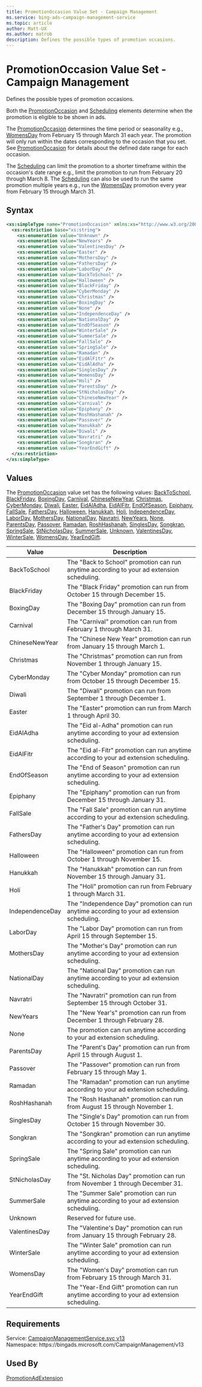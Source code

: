 ```yaml
---
title: PromotionOccasion Value Set - Campaign Management
ms.service: bing-ads-campaign-management-service
ms.topic: article
author: Matt-UX
ms.author: matrob
description: Defines the possible types of promotion occasions.
---
```

# PromotionOccasion Value Set - Campaign Management
Defines the possible types of promotion occasions.

Both the [PromotionOccasion](promotionadextension.md#promotionoccasion) and [Scheduling](promotionadextension.md#scheduling) elements determine when the promotion is eligible to be shown in ads.

The [PromotionOccasion](promotionadextension.md#promotionoccasion) determines the time period or seasonality e.g., [WomensDay](#womensday) from February 15 through March 31 each year. The promotion will only run within the dates corresponding to the occasion that you set. See [PromotionOccasion](promotionoccasion.md) for details about the defined date range for each occasion.

The [Scheduling](promotionadextension.md#scheduling) can limit the promotion to a shorter timeframe within the occasion's date range e.g., limit the promotion to run from February 20 through March 8. The [Scheduling](promotionadextension.md#scheduling) can also be used to run the same promotion multiple years e.g., run the [WomensDay](#womensday) promotion every year from February 15 through March 31.

## Syntax
```xml
<xs:simpleType name="PromotionOccasion" xmlns:xs="http://www.w3.org/2001/XMLSchema">
  <xs:restriction base="xs:string">
    <xs:enumeration value="Unknown" />
    <xs:enumeration value="NewYears" />
    <xs:enumeration value="ValentinesDay" />
    <xs:enumeration value="Easter" />
    <xs:enumeration value="MothersDay" />
    <xs:enumeration value="FathersDay" />
    <xs:enumeration value="LaborDay" />
    <xs:enumeration value="BackToSchool" />
    <xs:enumeration value="Halloween" />
    <xs:enumeration value="BlackFriday" />
    <xs:enumeration value="CyberMonday" />
    <xs:enumeration value="Christmas" />
    <xs:enumeration value="BoxingDay" />
    <xs:enumeration value="None" />
    <xs:enumeration value="IndependenceDay" />
    <xs:enumeration value="NationalDay" />
    <xs:enumeration value="EndOfSeason" />
    <xs:enumeration value="WinterSale" />
    <xs:enumeration value="SummerSale" />
    <xs:enumeration value="FallSale" />
    <xs:enumeration value="SpringSale" />
    <xs:enumeration value="Ramadan" />
    <xs:enumeration value="EidAlFitr" />
    <xs:enumeration value="EidAlAdha" />
    <xs:enumeration value="SinglesDay" />
    <xs:enumeration value="WomensDay" />
    <xs:enumeration value="Holi" />
    <xs:enumeration value="ParentsDay" />
    <xs:enumeration value="StNicholasDay" />
    <xs:enumeration value="ChineseNewYear" />
    <xs:enumeration value="Carnival" />
    <xs:enumeration value="Epiphany" />
    <xs:enumeration value="RoshHashanah" />
    <xs:enumeration value="Passover" />
    <xs:enumeration value="Hanukkah" />
    <xs:enumeration value="Diwali" />
    <xs:enumeration value="Navratri" />
    <xs:enumeration value="Songkran" />
    <xs:enumeration value="YearEndGift" />
  </xs:restriction>
</xs:simpleType>
```

## <a name="values"></a>Values

The [PromotionOccasion](promotionoccasion.md) value set has the following values: [BackToSchool](#backtoschool), [BlackFriday](#blackfriday), [BoxingDay](#boxingday), [Carnival](#carnival), [ChineseNewYear](#chinesenewyear), [Christmas](#christmas), [CyberMonday](#cybermonday), [Diwali](#diwali), [Easter](#easter), [EidAlAdha](#eidaladha), [EidAlFitr](#eidalfitr), [EndOfSeason](#endofseason), [Epiphany](#epiphany), [FallSale](#fallsale), [FathersDay](#fathersday), [Halloween](#halloween), [Hanukkah](#hanukkah), [Holi](#holi), [IndependenceDay](#independenceday), [LaborDay](#laborday), [MothersDay](#mothersday), [NationalDay](#nationalday), [Navratri](#navratri), [NewYears](#newyears), [None](#none), [ParentsDay](#parentsday), [Passover](#passover), [Ramadan](#ramadan), [RoshHashanah](#roshhashanah), [SinglesDay](#singlesday), [Songkran](#songkran), [SpringSale](#springsale), [StNicholasDay](#stnicholasday), [SummerSale](#summersale), [Unknown](#unknown), [ValentinesDay](#valentinesday), [WinterSale](#wintersale), [WomensDay](#womensday), [YearEndGift](#yearendgift).

|Value|Description|
|-----------|---------------|
|<a name="backtoschool"></a>BackToSchool|The "Back to School" promotion can run anytime according to your ad extension scheduling.|
|<a name="blackfriday"></a>BlackFriday|The "Black Friday" promotion can run from October 15 through December 15.|
|<a name="boxingday"></a>BoxingDay|The "Boxing Day" promotion can run from December 15 through January 15.|
|<a name="carnival"></a>Carnival|The "Carnival" promotion can run from February 1 through March 31.|
|<a name="chinesenewyear"></a>ChineseNewYear|The "Chinese New Year" promotion can run from January 15 through March 1.|
|<a name="christmas"></a>Christmas|The "Christmas" promotion can run from November 1 through January 15.|
|<a name="cybermonday"></a>CyberMonday|The "Cyber Monday" promotion can run from October 15 through December 15.|
|<a name="diwali"></a>Diwali|The "Diwali" promotion can run from September 1 through December 1.|
|<a name="easter"></a>Easter|The "Easter" promotion can run from March 1 through April 30.|
|<a name="eidaladha"></a>EidAlAdha|The "Eid al-Adha" promotion can run anytime according to your ad extension scheduling.|
|<a name="eidalfitr"></a>EidAlFitr|The "Eid al-Fitr" promotion can run anytime according to your ad extension scheduling.|
|<a name="endofseason"></a>EndOfSeason|The "End of Season" promotion can run anytime according to your ad extension scheduling.|
|<a name="epiphany"></a>Epiphany|The "Epiphany" promotion can run from December 15 through January 31.|
|<a name="fallsale"></a>FallSale|The "Fall Sale" promotion can run anytime according to your ad extension scheduling.|
|<a name="fathersday"></a>FathersDay|The "Father's Day" promotion can run anytime according to your ad extension scheduling.|
|<a name="halloween"></a>Halloween|The "Halloween" promotion can run from October 1 through November 15.|
|<a name="hanukkah"></a>Hanukkah|The "Hanukkah" promotion can run from November 15 through January 31.|
|<a name="holi"></a>Holi|The "Holi" promotion can run from February 1 through March 31.|
|<a name="independenceday"></a>IndependenceDay|The "Independence Day" promotion can run anytime according to your ad extension scheduling.|
|<a name="laborday"></a>LaborDay|The "Labor Day" promotion can run from April 15 through September 15.|
|<a name="mothersday"></a>MothersDay|The "Mother's Day" promotion can run anytime according to your ad extension scheduling.|
|<a name="nationalday"></a>NationalDay|The "National Day" promotion can run anytime according to your ad extension scheduling.|
|<a name="navratri"></a>Navratri|The "Navratri" promotion can run from September 15 through October 31.|
|<a name="newyears"></a>NewYears|The "New Year's" promotion can run from December 1 through February 28.|
|<a name="none"></a>None|The promotion can run anytime according to your ad extension scheduling.|
|<a name="parentsday"></a>ParentsDay|The "Parent's Day" promotion can run from April 15 through August 1.|
|<a name="passover"></a>Passover|The "Passover" promotion can run from February 15 through May 1.|
|<a name="ramadan"></a>Ramadan|The "Ramadan" promotion can run anytime according to your ad extension scheduling.|
|<a name="roshhashanah"></a>RoshHashanah|The "Rosh Hashanah" promotion can run from August 15 through November 1.|
|<a name="singlesday"></a>SinglesDay|The "Single's Day" promotion can run from October 15 through November 30.|
|<a name="songkran"></a>Songkran|The "Songkran" promotion can run anytime according to your ad extension scheduling.|
|<a name="springsale"></a>SpringSale|The "Spring Sale" promotion can run anytime according to your ad extension scheduling.|
|<a name="stnicholasday"></a>StNicholasDay|The "St. Nicholas Day" promotion can run from November 1 through December 31.|
|<a name="summersale"></a>SummerSale|The "Summer Sale" promotion can run anytime according to your ad extension scheduling.|
|<a name="unknown"></a>Unknown|Reserved for future use.|
|<a name="valentinesday"></a>ValentinesDay|The "Valentine's Day" promotion can run from January 15 through February 28.|
|<a name="wintersale"></a>WinterSale|The "Winter Sale" promotion can run anytime according to your ad extension scheduling.|
|<a name="womensday"></a>WomensDay|The "Women's Day" promotion can run from February 15 through March 31.|
|<a name="yearendgift"></a>YearEndGift|The "Year-End Gift" promotion can run anytime according to your ad extension scheduling.|

## Requirements
Service: [CampaignManagementService.svc v13](https://campaign.api.bingads.microsoft.com/Api/Advertiser/CampaignManagement/v13/CampaignManagementService.svc)  
Namespace: https\://bingads.microsoft.com/CampaignManagement/v13  

## Used By
[PromotionAdExtension](promotionadextension.md)  
